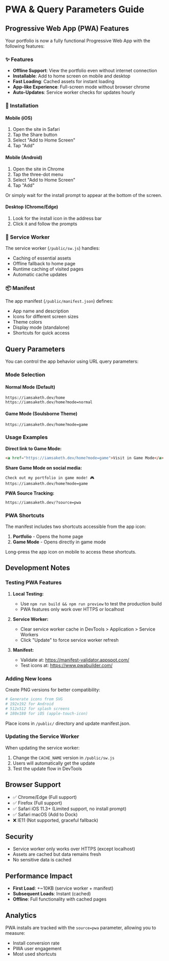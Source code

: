 # PWA & Query Parameters Guide

## Progressive Web App (PWA) Features

Your portfolio is now a fully functional Progressive Web App with the following features:

### ✨ Features

- **Offline Support**: View the portfolio even without internet connection
- **Installable**: Add to home screen on mobile and desktop
- **Fast Loading**: Cached assets for instant loading
- **App-like Experience**: Full-screen mode without browser chrome
- **Auto-Updates**: Service worker checks for updates hourly

### 📱 Installation

#### Mobile (iOS)
1. Open the site in Safari
2. Tap the Share button
3. Select "Add to Home Screen"
4. Tap "Add"

#### Mobile (Android)
1. Open the site in Chrome
2. Tap the three-dot menu
3. Select "Add to Home Screen"
4. Tap "Add"

Or simply wait for the install prompt to appear at the bottom of the screen.

#### Desktop (Chrome/Edge)
1. Look for the install icon in the address bar
2. Click it and follow the prompts

### 🔧 Service Worker

The service worker (`/public/sw.js`) handles:
- Caching of essential assets
- Offline fallback to home page
- Runtime caching of visited pages
- Automatic cache updates

### 📦 Manifest

The app manifest (`/public/manifest.json`) defines:
- App name and description
- Icons for different screen sizes
- Theme colors
- Display mode (standalone)
- Shortcuts for quick access

## Query Parameters

You can control the app behavior using URL query parameters:

### Mode Selection

#### Normal Mode (Default)
```
https://iamsaketh.dev/home
https://iamsaketh.dev/home?mode=normal
```

#### Game Mode (Soulsborne Theme)
```
https://iamsaketh.dev/home?mode=game
```

### Usage Examples

**Direct link to Game Mode:**
```html
<a href="https://iamsaketh.dev/home?mode=game">Visit in Game Mode</a>
```

**Share Game Mode on social media:**
```
Check out my portfolio in game mode! 🎮
https://iamsaketh.dev/home?mode=game
```

**PWA Source Tracking:**
```
https://iamsaketh.dev/?source=pwa
```

### PWA Shortcuts

The manifest includes two shortcuts accessible from the app icon:

1. **Portfolio** - Opens the home page
2. **Game Mode** - Opens directly in game mode

Long-press the app icon on mobile to access these shortcuts.

## Development Notes

### Testing PWA Features

1. **Local Testing:**
   - Use `npm run build && npm run preview` to test the production build
   - PWA features only work over HTTPS or localhost

2. **Service Worker:**
   - Clear service worker cache in DevTools > Application > Service Workers
   - Click "Update" to force service worker refresh

3. **Manifest:**
   - Validate at: https://manifest-validator.appspot.com/
   - Test icons at: https://www.pwabuilder.com/

### Adding New Icons

Create PNG versions for better compatibility:
```bash
# Generate icons from SVG
# 192x192 for Android
# 512x512 for splash screens
# 180x180 for iOS (apple-touch-icon)
```

Place icons in `/public/` directory and update manifest.json.

### Updating the Service Worker

When updating the service worker:
1. Change the `CACHE_NAME` version in `/public/sw.js`
2. Users will automatically get the update
3. Test the update flow in DevTools

## Browser Support

- ✅ Chrome/Edge (Full support)
- ✅ Firefox (Full support)
- ✅ Safari iOS 11.3+ (Limited support, no install prompt)
- ✅ Safari macOS (Add to Dock)
- ❌ IE11 (Not supported, graceful fallback)

## Security

- Service worker only works over HTTPS (except localhost)
- Assets are cached but data remains fresh
- No sensitive data is cached

## Performance Impact

- **First Load**: +~10KB (service worker + manifest)
- **Subsequent Loads**: Instant (cached)
- **Offline**: Full functionality with cached pages

## Analytics

PWA installs are tracked with the `source=pwa` parameter, allowing you to measure:
- Install conversion rate
- PWA user engagement
- Most used shortcuts
